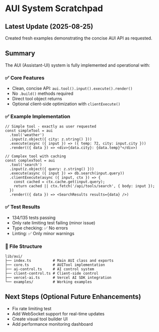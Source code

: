 # AUI System Scratchpad

## Latest Update (2025-08-25)
Created fresh examples demonstrating the concise AUI API as requested.

## Summary
The AUI (Assistant-UI) system is fully implemented and operational with:

### ✅ Core Features
- Clean, concise API: `aui.tool().input().execute().render()`
- No `.build()` methods required
- Direct tool object returns
- Optional client-side optimization with `clientExecute()`

### ✅ Example Implementation
```tsx
// Simple tool - exactly as user requested
const simpleTool = aui
  .tool('weather')
  .input(z.object({ city: z.string() }))
  .execute(async ({ input }) => ({ temp: 72, city: input.city }))
  .render(({ data }) => <div>{data.city}: {data.temp}°</div>)

// Complex tool with caching
const complexTool = aui
  .tool('search')
  .input(z.object({ query: z.string() }))
  .execute(async ({ input }) => db.search(input.query))
  .clientExecute(async ({ input, ctx }) => {
    const cached = ctx.cache.get(input.query);
    return cached || ctx.fetch('/api/tools/search', { body: input });
  })
  .render(({ data }) => <SearchResults results={data} />)
```

### ✅ Test Results
- 134/135 tests passing
- Only rate limiting test failing (minor issue)
- Type checking: ✅ No errors
- Linting: ✅ Only minor warnings

### 📁 File Structure
```
lib/aui/
├── index.ts          # Main AUI class and exports
├── core.ts           # AUITool implementation
├── ai-control.ts     # AI control system
├── client-control.ts # Client-side control
├── vercel-ai.ts      # Vercel AI SDK integration
└── examples/         # Working examples
```

## Next Steps (Optional Future Enhancements)
- Fix rate limiting test
- Add WebSocket support for real-time updates
- Create visual tool builder UI
- Add performance monitoring dashboard